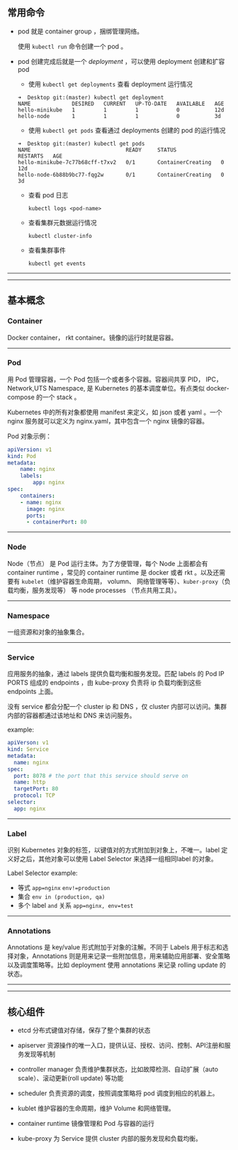 ## 常用命令

* pod 就是 container group ，捆绑管理网络。

  使用 `kubectl run` 命令创建一个 pod 。

* pod 创建完成后就是一个 *deployment* ，可以使用 deployment 创建和扩容 pod 

  * 使用 `kubectl get deployments` 查看 deployment 运行情况

  ```shell
  ➜  Desktop git:(master) kubectl get deployment
  NAME             DESIRED   CURRENT   UP-TO-DATE   AVAILABLE   AGE
  hello-minikube   1         1         1            0           12d
  hello-node       1         1         1            0           3d
  ```

  * 使用 `kubectl get pods` 查看通过 deployments 创建的 pod 的运行情况

  ```shell
  ➜  Desktop git:(master) kubectl get pods
  NAME                              READY     STATUS              RESTARTS   AGE
  hello-minikube-7c77b68cff-t7xv2   0/1       ContainerCreating   0          12d
  hello-node-6b88b9bc77-fqg2w       0/1       ContainerCreating   0          3d
  ```

  * 查看 pod 日志

    ```shell
    kubectl logs <pod-name>
    ```
  
  * 查看集群元数据运行情况 

    ```shell
    kubectl cluster-info
    ```

  * 查看集群事件

    ```shell
    kubectl get events
    ```
    
---
---

## 基本概念 

### Container

Docker container， rkt container。镜像的运行时就是容器。

---

### Pod

用 Pod 管理容器，一个 Pod 包括一个或者多个容器。容器间共享 PID， IPC， Network,UTS Namespace, 是 Kubernetes 的基本调度单位。有点类似 docker-compose 的一个 stack 。

Kubernetes 中的所有对象都使用 manifest 来定义，如 json 或者 yaml 。一个 nginx 服务就可以定义为 nginx.yaml，其中包含一个 nginx 镜像的容器。

Pod 对象示例：

```yaml
apiVersion: v1
kind: Pod
metadata:
    name: nginx
    labels:
        app: nginx
spec:
    containers:
    - name: nginx
      image: nginx
      ports:
      - containerPort: 80
```

---

### Node

Node（节点） 是 Pod 运行主体。为了方便管理，每个 Node 上面都会有 container runtime ，常见的 container runtime 是 docker 或者 rkt 。以及还需要有 `kubelet`（维护容器生命周期， volumn、 网络管理等等）、`kuber-proxy`（负载均衡，服务发现等） 等 node processes （节点共用工具）。 

---

### Namespace

一组资源和对象的抽象集合。

---

### Service

应用服务的抽象，通过 labels 提供负载均衡和服务发现。匹配 labels 的 Pod IP PORTS 组成的 endpoints ，由 kube-proxy 负责将 ip 负载均衡到这些 endpoints 上面。 

没有 service 都会分配一个 cluster ip 和 DNS ，仅 cluster 内部可以访问。集群内部的容器都通过该地址和 DNS 来访问服务。

example:

```yaml
apiVerson: v1
kind: Service
metadata:
  name: nginx
spec:
  port: 8078 # the port that this service should serve on
  name: http
  targetPort: 80
  protocol: TCP
selector:
  app: nginx

```

---

### Label

识别 Kubernetes 对象的标签，以键值对的方式附加到对象上，不唯一。label 定义好之后，其他对象可以使用 Label Selector 来选择一组相同label 的对象。

Label Selector example:
  * 等式 `app=nginx` `env!=production`
  * 集合 `env in (production, qa)`
  * 多个 label `and` 关系 `app=nginx, env=test`

---

### Annotations

Annotations 是 key/value 形式附加于对象的注解。不同于 Labels 用于标志和选择对象，Annotations 则是用来记录一些附加信息，用来辅助应用部署、安全策略以及调度策略等。比如 deployment 使用 annotations 来记录 rolling update 的状态。

---
---

## 核心组件

* etcd 
  分布式键值对存储，保存了整个集群的状态

* apiserver
  资源操作的唯一入口，提供认证、授权、访问、控制、API注册和服务发现等机制

* controller manager 
  负责维护集群状态，比如故障检测、自动扩展（auto scale）、滚动更新(roll update) 等功能

* scheduler 
  负责资源的调度，按照调度策略将 pod 调度到相应的机器上。

* kublet
  维护容器的生命周期，维护 Volume 和网络管理。

* container runtime
  镜像管理和 Pod 与容器的运行

* kube-proxy
  为 Service 提供 cluster 内部的服务发现和负载均衡。